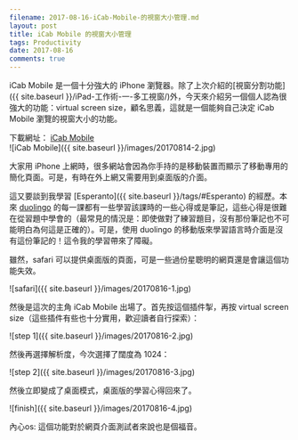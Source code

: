 ```yaml
---
filename: 2017-08-16-iCab-Mobile-的視窗大小管理.md
layout: post
title: iCab Mobile 的視窗大小管理
tags: Productivity
date: 2017-08-16
comments: true
---
```


iCab Mobile 是一個十分強大的 iPhone 瀏覽器。除了上次介紹的[視窗分割功能]({{ site.baseurl }}/iPad-工作術-一-多工視窗/)外，今天來介紹另一個個人認為很強大的功能：virtual screen size，顧名思義，這就是一個能夠自己決定 iCab Mobile 瀏覽的視窗大小的功能。

下載網址： [iCab Mobile](https://appsto.re/hk/mKwxs.i)  
![iCab Mobile]({{ site.baseurl }}/images/20170814-2.jpg)

大家用 iPhone 上網時，很多網站會因為你手持的是移動裝置而顯示了移動專用的簡化頁面。可是，有時在外上網又需要用到桌面版的介面。

這又要談到我學習 [Esperanto]({{ site.baseurl }}/tags/#Esperanto) 的經歷。本來  [duolingo](https://www.duolingo.com) 的每一課都有一些學習該課時的一些心得或是筆記，這些心得是很難在從習題中學會的（最常見的情況是：即使做對了練習題目，沒有那份筆記也不可能明白為何這是正確的）。可是，使用 duolingo 的移動版來學習語言時介面是沒有這份筆記的！這令我的學習帶來了障礙。

雖然，safari 可以提供桌面版的頁面，可是一些過份星聰明的網頁還是會讓這個功能失效。

![safari]({{ site.baseurl }}/images/20170816-1.jpg)

然後是這次的主角 iCab Mobile 出場了。首先按這個插件掣，再按 virtual screen size（這些插件有些也十分實用，歡迎讀者自行探索）：

![step 1]({{ site.baseurl }}/images/20170816-2.jpg)

然後再選擇解析度，今次選擇了闊度為 1024：

![step 2]({{ site.baseurl }}/images/20170816-3.jpg)

然後立即變成了桌面模式，桌面版的學習心得回來了。

![finish]({{ site.baseurl }}/images/20170816-4.jpg)

內心os: 這個功能對於網頁介面測試者來說也是個福音。